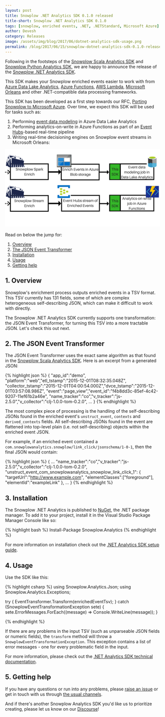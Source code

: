 ```yaml
---
layout: post
title: Snowplow .NET Analytics SDK 0.1.0 released
title-short: Snowplow .NET Analytics SDK 0.1.0
tags: [snowplow, enriched events, .NET, .NETStandard, Microsoft Azure]
author: Devesh
category: Releases
image: /assets/img/blog/2017/06/dotnet-analytics-sdk-usage.png
permalink: /blog/2017/06/15/snowplow-dotnet-analytics-sdk-0.1.0-released/
---
```


Following in the footsteps of the [Snowplow Scala Analytics SDK][scala-sdk-post] and [Snowplow Python Analytics SDK][python-sdk-post], we are happy to announce the release of the [Snowplow .NET Analytics SDK][sdk-repo].

This SDK makes your Snowplow enriched events easier to work with from [Azure Data Lake Analytics][azure-data-lake-analytics], [Azure Functions][azure-functions], [AWS Lambda][lambda], [Microsoft Orleans][microsoft-orleans] and other .NET-compatible data processing frameworks.

This SDK has been developed as a first step towards our RFC, [Porting Snowplow to Microsoft Azure][azure-rfc]. Over time, we expect this SDK will be used for tasks such as:

1. Performing [event data modeling][event-data-modeling] in Azure Data Lake Analytics
2. Performing analytics-on-write in Azure Functions as part of an [Event Hubs][event-hubs]-based real-time pipeline
3. Writing real-time decisioning engines on Snowplow event streams in Microsoft Orleans:

![sdk-usage-img][sdk-usage-img]

Read on below the jump for:

1. [Overview](/blog/2017/06/15/snowplow-dotnet-analytics-sdk-0.1.0-released#overview)
2. [The JSON Event Transformer](/blog/2017/06/15/snowplow-dotnet-analytics-sdk-0.1.0-released#json-event-transformer)
3. [Installation](/blog/2017/06/15/snowplow-dotnet-analytics-sdk-0.1.0-released#installation)
4. [Usage](/blog/2017/06/15/snowplow-dotnet-analytics-sdk-0.1.0-released#usage)
5. [Getting help](/blog/2017/06/15/snowplow-dotnet-analytics-sdk-0.1.0-released#help)

<!--more-->

<h2 id="overview">1. Overview</h2>

Snowplow's enrichment process outputs enriched events in a TSV format. This TSV currently has 131 fields, some of which are complex heterogeneous self-describing JSON, which can make it difficult to work with directly.

The Snowplow .NET Analytics SDK currently supports one transformation: the JSON Event Transformer, for turning this TSV into a more tractable JSON. Let's check this out next.

<h2 id="json-event-transformer">2. The JSON Event Transformer</h2>

The JSON Event Transformer uses the exact same algorithm as that found in the [Snowplow Scala Analytics SDK][ssas]. Here is an excerpt from a generated JSON:

{% highlight json %}
{
  "app_id":"demo", "platform":"web","etl_tstamp":"2015-12-01T08:32:35.048Z",
  "collector_tstamp":"2015-12-01T04:00:54.000Z","dvce_tstamp":"2015-12-01T03:57:08.986Z",
  "event":"page_view","event_id":"f4b8dd3c-85ef-4c42-9207-11ef61b2a46e",
  "name_tracker":"co","v_tracker":"js-2.5.0","v_collector":"clj-1.0.0-tom-0.2.0",
  ...
}
{% endhighlight %}

The most complex piece of processing is the handling of the self-describing JSONs found in the enriched event's `unstruct_event`, `contexts` and `derived_contexts` fields. All self-describing JSONs found in the event are flattened into top-level plain (i.e. not self-describing) objects within the enriched event JSON.

For example, if an enriched event contained a `com.snowplowanalytics.snowplow/link_click/jsonschema/1-0-1`, then the final JSON would contain:

{% highlight json %}
{
  ...
  "name_tracker":"co","v_tracker":"js-2.5.0","v_collector":"clj-1.0.0-tom-0.2.0",
  "unstruct_event_com_snowplowanalytics_snowplow_link_click_1": {
    "targetUrl":"http://www.example.com",
    "elementClasses":["foreground"],
    "elementId":"exampleLink"
  },
  ...
}
{% endhighlight %}

<h2 id="installation">3. Installation</h2>

The Snowplow .NET Analytics is published to [NuGet][nuget], the .NET package manager. To add it to your project, install it in the Visual Studio Package Manager Console like so:

{% highlight bash %}
Install-Package Snowplow.Analytics
{% endhighlight %}

For more information on installation check out the [.NET Analytics SDK setup guide][sdk-setup-guide].

<h2 id="usage">4. Usage</h2>

Use the SDK like this:

{% highlight csharp %}
using Snowplow.Analytics.Json;
using Snowplow.Analytics.Exceptions;

try
{
    EventTransformer.Transform(enrichedEventTsv);
}
catch (SnowplowEventTransformationException sete)
{
    sete.ErrorMessages.ForEach((message) => Console.WriteLine(message));
}

{% endhighlight %}

If there are any problems in the input TSV (such as unparseable JSON fields or numeric fields), the `transform` method will throw a `SnowplowEventTransformationException`. This exception contains a list of error messages - one for every problematic field in the input.

For more information, please check out the [.NET Analytics SDK technical documentation][sdk-tech-docs].

<h2 id="help">5. Getting help</h2>

If you have any questions or run into any problems, please [raise an issue][issues] or get in touch with us through [the usual channels][talk-to-us].

And if there's another Snowplow Analytics SDK you'd like us to prioritize creating, please let us know on our [Discourse][discourse]!

[sdk-repo]: https://github.com/snowplow/snowplow-dotnet-analytics-sdk
[sdk-usage-img]: /assets/img/blog/2017/06/dotnet-analytics-sdk-usage.png
[sdk-setup-guide]: https://github.com/snowplow/snowplow/wiki/.NET-Analytics-SDK-setup
[sdk-tech-docs]: https://github.com/snowplow/snowplow/wiki/.NET-Analytics-SDK

[event-data-modeling]: http://snowplowanalytics.com/blog/2016/03/16/introduction-to-event-data-modeling/

[azure-data-lake-analytics]: https://azure.microsoft.com/en-gb/services/data-lake-analytics/
[azure-functions]: https://azure.microsoft.com/en-gb/services/functions/
[lambda]: https://aws.amazon.com/lambda/
[microsoft-orleans]: https://dotnet.github.io/orleans/
[event-hubs]: https://azure.microsoft.com/en-au/services/event-hubs/

[azure-rfc]: http://discourse.snowplowanalytics.com/t/porting-snowplow-to-microsoft-azure/1178

[nuget]: https://www.nuget.org/
[ssas]: https://github.com/snowplow/snowplow-scala-analytics-sdk
[scala-sdk-post]: https://snowplowanalytics.com/blog/2017/05/24/snowplow-scala-analytics-sdk-0.2.0-released/
[python-sdk-post]: https://snowplowanalytics.com/blog/2017/04/11/snowplow-python-analytics-sdk-0.2.0-released/
[issues]: https://github.com/snowplow/snowplow/iglu
[talk-to-us]: https://github.com/snowplow/snowplow/wiki/Talk-to-us
[discourse]: http://discourse.snowplowanalytics.com/
